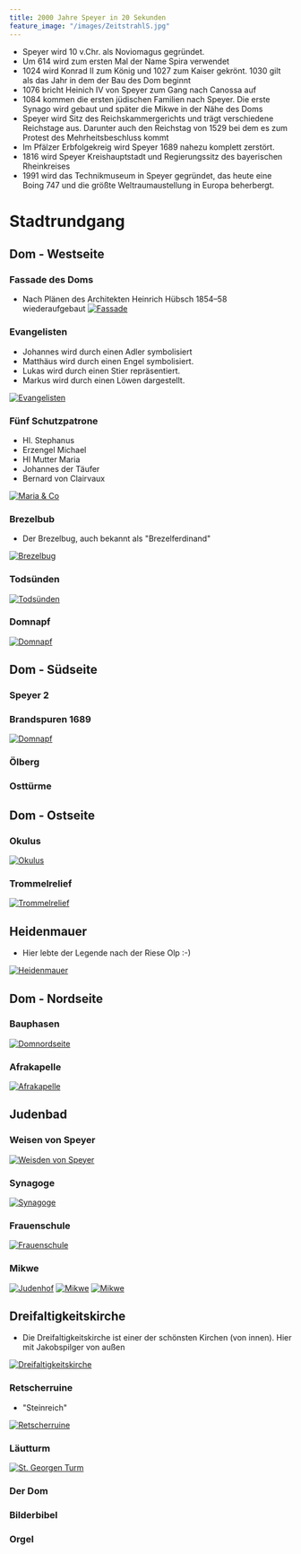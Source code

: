 ```yaml
---
title: 2000 Jahre Speyer in 20 Sekunden
feature_image: "/images/ZeitstrahlS.jpg"
---
```



* Speyer wird 10 v.Chr. als Noviomagus gegründet.
* Um 614 wird zum ersten Mal der Name Spira verwendet
* 1024 wird Konrad II zum König und 1027 zum Kaiser gekrönt. 1030 gilt als das Jahr in dem der Bau des Dom beginnt
* 1076 bricht Heinich IV von Speyer zum Gang nach Canossa auf
* 1084 kommen die ersten jüdischen Familien nach Speyer. Die erste Synago wird gebaut und später die Mikwe in der Nähe des Doms
* Speyer wird Sitz des Reichskammergerichts und trägt verschiedene Reichstage aus. Darunter auch den Reichstag von 1529 bei dem es zum Protest des Mehrheitsbeschluss kommt
* Im Pfälzer Erbfolgekreig wird Speyer 1689 nahezu komplett zerstört.
* 1816 wird Speyer Kreishauptstadt und Regierungssitz des bayerischen Rheinkreises
* 1991 wird das Technikmuseum in Speyer gegründet, das heute eine Boing 747 und die größte Weltraumaustellung in Europa beherbergt.

# Stadtrundgang

## Dom - Westseite
### Fassade des Doms
* Nach Plänen des Architekten Heinrich Hübsch 1854–58 wiederaufgebaut
[![Fassade](/images/20240319_175130%20(Small).jpg)](/images/20240319_175130.jpg)

### Evangelisten
* Johannes wird durch einen Adler symbolisiert
* Matthäus wird durch einen Engel symbolisiert.
* Lukas wird durch einen Stier repräsentiert.
* Markus wird durch einen Löwen dargestellt.

[![Evangelisten](/images/20231230_150947%20(Small).jpg)](/images/20231230_150947.jpg)


### Fünf Schutzpatrone 
* Hl. Stephanus
* Erzengel Michael
* Hl Mutter Maria
* Johannes der Täufer 
* Bernard von Clairvaux

[![Maria & Co](/images/20231230_150940%20(Small).jpg)](/images/20231230_150940.jpg)

### Brezelbub
* Der Brezelbug, auch bekannt als "Brezelferdinand"

[![Brezelbug](/images/20231230_151010%20(Small).jpg)](/images/20231230_151010.jpg)

### Todsünden
[![Todsünden](/images/20231230_151055%20(Small).jpg)](/images/20231230_151055.jpg)

### Domnapf
[![Domnapf](/images/20240303_163139%20(Small).jpg)](/images/20240303_163139.jpg)

## Dom - Südseite
### Speyer 2
### Brandspuren 1689
[![Domnapf](/images/Brandspuren%20(Small).jpg)](/images/Brandspuren.jpg)


### Ölberg

### Osttürme

## Dom - Ostseite
### Okulus
[![Okulus](/images/20211107_165047%20(Small).jpg)](/images/20211107_165047.jpg)

### Trommelrelief
[![Trommelrelief](/images/P1110705%20(1)%20(Small).jpg)](/images/P1110705%20(1).jpg)

## Heidenmauer
* Hier lebte der Legende nach der Riese Olp :-)

[![Heidenmauer](/images/20240225_131543%20(Small).jpg)](/images/20240225_131543.jpg)

## Dom - Nordseite
### Bauphasen
[![Domnordseite](/images/Domnordseite%20(Small).jpg)](/images/Domnordseite.jpg)

### Afrakapelle
[![Afrakapelle](/images/20211107_165452%20(Small).jpg)](/images/20211107_165452.jpg)

## Judenbad
### Weisen von Speyer
[![Weisden von Speyer](/images/20240530_115624937_iOS%20(Small).jpg)](/images/20240530_115624937_iOS.jpg)

### Synagoge
[![Synagoge](/images/20240330_150140%20(Small).jpg)](/images/20240330_150140.jpg)

### Frauenschule
[![Frauenschule](/images/20240330_150138%20(Small).jpg)](/images/20240330_150138.jpg)

### Mikwe
[![Judenhof](/images/Judenhof1%20(Small).jpg)](/images/Judenhof1.jpg)
[![Mikwe](/images/Mikwe1%20(Large).jpg)](/images/Mikwe1.jpg)
[![Mikwe](/images/Mikwe2%20(Large).jpg)](/images/Mikwe2.jpg)

## Dreifaltigkeitskirche
* Die Dreifaltigkeitskirche ist einer der schönsten Kirchen (von innen). Hier mit Jakobspilger von außen

[![Dreifaltigkeitskirche](/images/DFK%20(Small).jpg)](/images/DFK.jpg)

### Retscherruine
* "Steinreich"

[![Retscherruine](/images/Retscherruine%20(Small).jpg)](/images/Retscherruine.jpg)

### Läutturm
[![St. Georgen Turm](/images/StGeorgenTurm%20(Small).jpg)](/images/StGeorgenTurm.jpg)

### Der Dom
### Bilderbibel
### Orgel